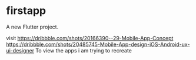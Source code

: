 # firstapp

A new Flutter project.



visit 
https://dribbble.com/shots/20166390--29-Mobile-App-Concept
https://dribbble.com/shots/20485745-Mobile-App-design-iOS-Android-ux-ui-designer
To view the apps i am trying to recreate
